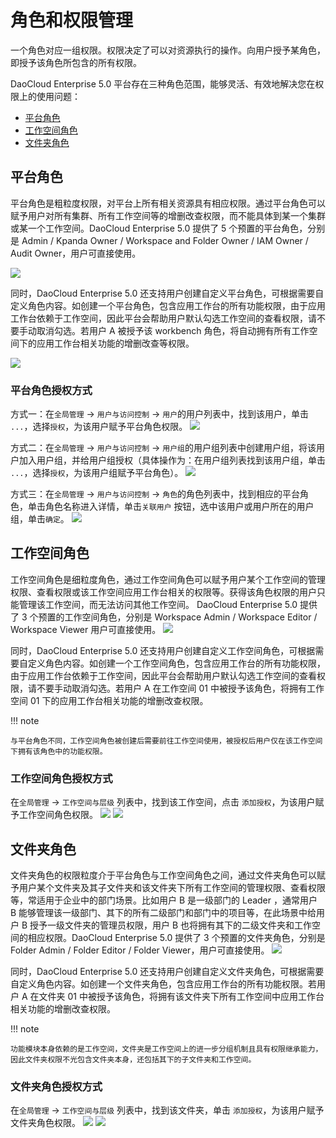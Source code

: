 # 角色和权限管理

一个角色对应一组权限。权限决定了可以对资源执行的操作。向用户授予某角色，即授予该角色所包含的所有权限。
  
DaoCloud Enterprise 5.0 平台存在三种角色范围，能够灵活、有效地解决您在权限上的使用问题：
  
- [平台角色](#_2)
- [工作空间角色](#_4)
- [文件夹角色](#_6)
  
## 平台角色
  
平台角色是粗粒度权限，对平台上所有相关资源具有相应权限。通过平台角色可以赋予用户对所有集群、所有工作空间等的增删改查权限，而不能具体到某一个集群或某一个工作空间。DaoCloud Enterprise 5.0 提供了 5 个预置的平台角色，分别是 Admin / Kpanda Owner / Workspace and Folder Owner / IAM Owner / Audit Owner，用户可直接使用。

![](https://huatu.98youxi.com/markdown/work/uploads/upload_b112ad9ac722b753f7fb5e62266a4614.png)

同时，DaoCloud Enterprise 5.0 还支持用户创建自定义平台角色，可根据需要自定义角色内容。如创建一个平台角色，包含应用工作台的所有功能权限，由于应用工作台依赖于工作空间，因此平台会帮助用户默认勾选工作空间的查看权限，请不要手动取消勾选。若用户 A 被授予该 workbench 角色，将自动拥有所有工作空间下的应用工作台相关功能的增删改查等权限。

![](https://huatu.98youxi.com/markdown/work/uploads/upload_11ee0542ab53f2633f865c66852252eb.png)


### 平台角色授权方式

方式一：在`全局管理` -> `用户与访问控制` -> `用户`的用户列表中，找到该用户，单击 `...`，选择`授权`，为该用户赋予平台角色权限。
![](https://huatu.98youxi.com/markdown/work/uploads/upload_fb27d37995508fd3b1f25f4e46af8cc5.png)
  
方式二：在`全局管理` -> `用户与访问控制` -> `用户组`的用户组列表中创建用户组，将该用户加入用户组，并给用户组授权（具体操作为：在用户组列表找到该用户组，单击 `...`，选择`授权`，为该用户组赋予平台角色）。
![](https://huatu.98youxi.com/markdown/work/uploads/upload_b00e8064dced431f568d347b779ec9e9.png)

方式三：在`全局管理` -> `用户与访问控制` -> `角色`的角色列表中，找到相应的平台角色，单击角色名称进入详情，单击`关联用户` 按钮，选中该用户或用户所在的用户组，单击`确定`。
![](https://huatu.98youxi.com/markdown/work/uploads/upload_30dfc3fbb5c8f13a9b2d6d2ef4e40849.png)

## 工作空间角色
  
工作空间角色是细粒度角色，通过工作空间角色可以赋予用户某个工作空间的管理权限、查看权限或该工作空间应用工作台相关的权限等。获得该角色权限的用户只能管理该工作空间，而无法访问其他工作空间。 DaoCloud Enterprise 5.0 提供了 3 个预置的工作空间角色，分别是 Workspace Admin / Workspace Editor / Workspace Viewer 用户可直接使用。
![](https://huatu.98youxi.com/markdown/work/uploads/upload_091ce2649f460fcefb19510f2dbf2011.png)

同时，DaoCloud Enterprise 5.0 还支持用户创建自定义工作空间角色，可根据需要自定义角色内容。如创建一个工作空间角色，包含应用工作台的所有功能权限，由于应用工作台依赖于工作空间，因此平台会帮助用户默认勾选工作空间的查看权限，请不要手动取消勾选。若用户 A 在工作空间 01 中被授予该角色，将拥有工作空间 01 下的应用工作台相关功能的增删改查权限。

!!! note
  
    与平台角色不同，工作空间角色被创建后需要前往工作空间使用，被授权后用户仅在该工作空间下拥有该角色中的功能权限。

### 工作空间角色授权方式

在`全局管理` -> `工作空间与层级` 列表中，找到该工作空间，点击 `添加授权`，为该用户赋予工作空间角色权限。
![](https://huatu.98youxi.com/markdown/work/uploads/upload_045f72bb3c813b7855b9c305a3c3ea61.png)
![](https://huatu.98youxi.com/markdown/work/uploads/upload_5cf1f6ee159ed4b0df705d3427ee9fb6.png)
  
## 文件夹角色

文件夹角色的权限粒度介于平台角色与工作空间角色之间，通过文件夹角色可以赋予用户某个文件夹及其子文件夹和该文件夹下所有工作空间的管理权限、查看权限等，常适用于企业中的部门场景。比如用户 B 是一级部门的 Leader ，通常用户 B 能够管理该一级部门、其下的所有二级部门和部门中的项目等，在此场景中给用户 B 授予一级文件夹的管理员权限，用户 B 也将拥有其下的二级文件夹和工作空间的相应权限。DaoCloud Enterprise 5.0 提供了 3 个预置的文件夹角色，分别是 Folder Admin / Folder Editor / Folder Viewer，用户可直接使用。
![](https://huatu.98youxi.com/markdown/work/uploads/upload_6c7f103f57a3cfa5ebbcf8343eba8075.png)

同时，DaoCloud Enterprise 5.0 还支持用户创建自定义文件夹角色，可根据需要自定义角色内容。如创建一个文件夹角色，包含应用工作台的所有功能权限。若用户 A 在文件夹 01 中被授予该角色，将拥有该文件夹下所有工作空间中应用工作台相关功能的增删改查权限。

!!! note
  
    功能模块本身依赖的是工作空间，文件夹是工作空间上的进一步分组机制且具有权限继承能力，因此文件夹权限不光包含文件夹本身，还包括其下的子文件夹和工作空间。

### 文件夹角色授权方式

在`全局管理` -> `工作空间与层级` 列表中，找到该文件夹，单击 `添加授权`，为该用户赋予文件夹角色权限。
![](https://huatu.98youxi.com/markdown/work/uploads/upload_5c1258b94bb7e5a6338590d9455d6b84.png)
![](https://huatu.98youxi.com/markdown/work/uploads/upload_07ac128ed492212669887aa04febe567.png)

